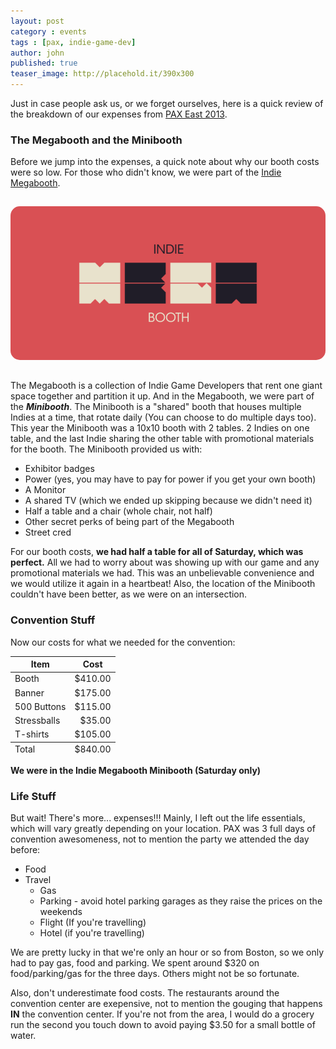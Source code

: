 ```yaml
---
layout: post
category : events
tags : [pax, indie-game-dev]
author: john
published: true
teaser_image: http://placehold.it/390x300
---
```



Just in case people ask us, or we forget ourselves, here is a quick review of the breakdown of our expenses from [PAX East 2013](http://paxsite.com/).

### The Megabooth and the Minibooth

Before we jump into the expenses, a quick note about why our booth costs were so low. For those who didn't know, we were part of the [Indie Megabooth](http://indiemegabooth.com/).

<img src="/assets/site/img/posts/pax-east-2013-cost-breakdown/megabooth-logo.png" style="border-radius: 15px; margin: 15px 0px;" />

The Megabooth is a collection of Indie Game Developers that rent one giant space together and partition it up.  And in the Megabooth, we were part of the ***Minibooth***.  The Minibooth is a "shared" booth that houses multiple Indies at a time, that rotate daily (You can choose to do multiple days too).  This year the Minibooth was a 10x10 booth with 2 tables.  2 Indies on one table, and the last Indie sharing the other table with promotional materials for the booth.  The Minibooth provided us with:

 * Exhibitor badges
 * Power (yes, you may have to pay for power if you get your own booth)
 * A Monitor
 * A shared TV (which we ended up skipping because we didn't need it)
 * Half a table and a chair (whole chair, not half)
 * Other secret perks of being part of the Megabooth
 * Street cred

For our booth costs, **we had half a table for all of Saturday, which was perfect.**  All we had to worry about was showing up with our game and any promotional materials we had.  This was an unbelievable convenience and we would utilize it again in a heartbeat!  Also, the location of the Minibooth couldn't have been better, as we were on an intersection.

### Convention Stuff

Now our costs for what we needed for the convention:

<style type="text/css">
#expenses td.muny {
  text-align: right;
}
</style>

<table id="expenses">
<thead>
<tr><th>Item</th><th>Cost</th></tr>
</thead>
<tbody>
<tr><td>Booth</td><td class="muny">$410.00</td></tr>
<tr><td>Banner</td><td class="muny">$175.00</td></tr>
<tr><td>500 Buttons</td><td class="muny">$115.00</td></tr>
<tr><td>Stressballs</td><td class="muny">$35.00</td></tr>
<tr><td>T-shirts</td><td class="muny">$105.00</td></tr>
</tbody>
<tfoot>
<tr><td>Total</td><td>$840.00</td></tr>
</tfoot>
</table>

**We were in the Indie Megabooth Minibooth (Saturday only)**

### Life Stuff

But wait! There's more... expenses!!! Mainly, I left out the life essentials, which will vary greatly depending on your location.  PAX was 3 full days of convention awesomeness, not to mention the party we attended the day before:

- Food
- Travel
  - Gas
  - Parking - avoid hotel parking garages as they raise the prices on the weekends
  - Flight (If you're travelling)
  - Hotel (if you're travelling)

We are pretty lucky in that we're only an hour or so from Boston, so we only had to pay gas, food and parking.  We spent around $320 on food/parking/gas for the three days. Others might not be so fortunate.

Also, don't underestimate food costs.  The restaurants around the convention center are exepensive, not to mention the gouging that happens **IN** the convention center.  If you're not from the area, I would do a grocery run the second you touch down to avoid paying $3.50 for a small bottle of water.
